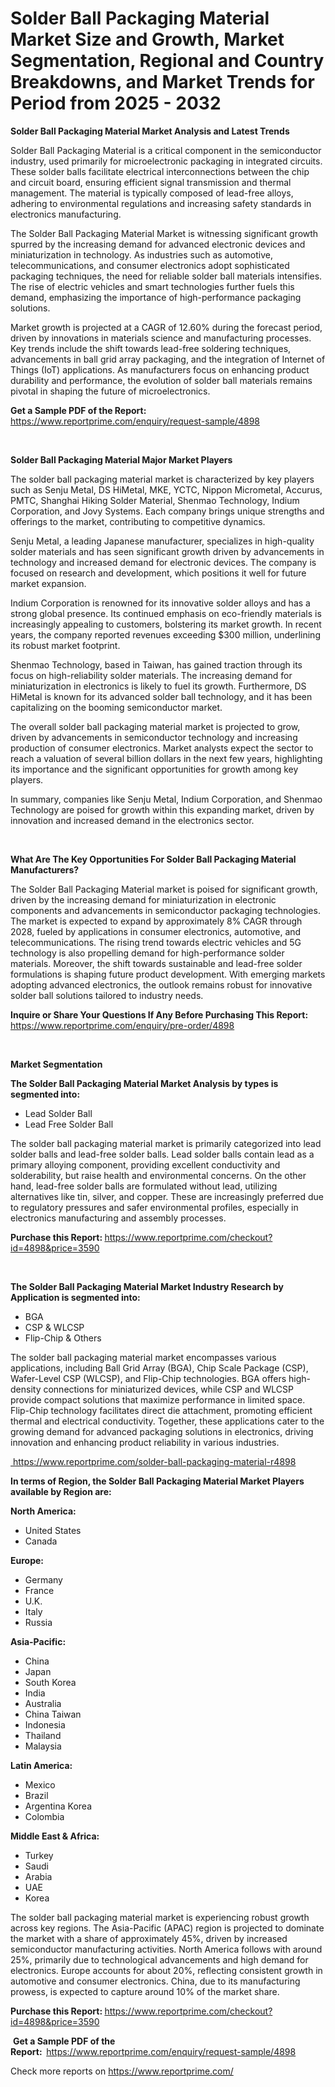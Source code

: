 <p><h1>Solder Ball Packaging Material Market Size and Growth, Market Segmentation, Regional and Country Breakdowns, and Market Trends for Period from 2025 -  2032</h1></p><p><strong>Solder Ball Packaging Material Market Analysis and Latest Trends</strong></p>
<p><p>Solder Ball Packaging Material is a critical component in the semiconductor industry, used primarily for microelectronic packaging in integrated circuits. These solder balls facilitate electrical interconnections between the chip and circuit board, ensuring efficient signal transmission and thermal management. The material is typically composed of lead-free alloys, adhering to environmental regulations and increasing safety standards in electronics manufacturing.</p><p>The Solder Ball Packaging Material Market is witnessing significant growth spurred by the increasing demand for advanced electronic devices and miniaturization in technology. As industries such as automotive, telecommunications, and consumer electronics adopt sophisticated packaging techniques, the need for reliable solder ball materials intensifies. The rise of electric vehicles and smart technologies further fuels this demand, emphasizing the importance of high-performance packaging solutions.</p><p>Market growth is projected at a CAGR of 12.60% during the forecast period, driven by innovations in materials science and manufacturing processes. Key trends include the shift towards lead-free soldering techniques, advancements in ball grid array packaging, and the integration of Internet of Things (IoT) applications. As manufacturers focus on enhancing product durability and performance, the evolution of solder ball materials remains pivotal in shaping the future of microelectronics.</p></p>
<p><strong>Get a Sample PDF of the Report:&nbsp;</strong> <a href="https://www.reportprime.com/enquiry/request-sample/4898?utm_campaign=3315&utm_medium=2&utm_source=Github&utm_content=ia&utm_term=19032025&utm_id=solder-ball-packaging-material">https://www.reportprime.com/enquiry/request-sample/4898</a></p>
<p>&nbsp;</p>
<p><strong>Solder Ball Packaging Material Major Market Players</strong></p>
<p><p>The solder ball packaging material market is characterized by key players such as Senju Metal, DS HiMetal, MKE, YCTC, Nippon Micrometal, Accurus, PMTC, Shanghai Hiking Solder Material, Shenmao Technology, Indium Corporation, and Jovy Systems. Each company brings unique strengths and offerings to the market, contributing to competitive dynamics.</p><p>Senju Metal, a leading Japanese manufacturer, specializes in high-quality solder materials and has seen significant growth driven by advancements in technology and increased demand for electronic devices. The company is focused on research and development, which positions it well for future market expansion.</p><p>Indium Corporation is renowned for its innovative solder alloys and has a strong global presence. Its continued emphasis on eco-friendly materials is increasingly appealing to customers, bolstering its market growth. In recent years, the company reported revenues exceeding $300 million, underlining its robust market footprint.</p><p>Shenmao Technology, based in Taiwan, has gained traction through its focus on high-reliability solder materials. The increasing demand for miniaturization in electronics is likely to fuel its growth. Furthermore, DS HiMetal is known for its advanced solder ball technology, and it has been capitalizing on the booming semiconductor market.</p><p>The overall solder ball packaging material market is projected to grow, driven by advancements in semiconductor technology and increasing production of consumer electronics. Market analysts expect the sector to reach a valuation of several billion dollars in the next few years, highlighting its importance and the significant opportunities for growth among key players. </p><p>In summary, companies like Senju Metal, Indium Corporation, and Shenmao Technology are poised for growth within this expanding market, driven by innovation and increased demand in the electronics sector.</p></p>
<p>&nbsp;</p>
<p><strong>What Are The Key Opportunities For Solder Ball Packaging Material Manufacturers?</strong></p>
<p><p>The Solder Ball Packaging Material market is poised for significant growth, driven by the increasing demand for miniaturization in electronic components and advancements in semiconductor packaging technologies. The market is expected to expand by approximately 8% CAGR through 2028, fueled by applications in consumer electronics, automotive, and telecommunications. The rising trend towards electric vehicles and 5G technology is also propelling demand for high-performance solder materials. Moreover, the shift towards sustainable and lead-free solder formulations is shaping future product development. With emerging markets adopting advanced electronics, the outlook remains robust for innovative solder ball solutions tailored to industry needs.</p></p>
<p><strong>Inquire or Share Your Questions If Any Before Purchasing This Report:</strong> <a href="https://www.reportprime.com/enquiry/pre-order/4898?utm_campaign=3315&utm_medium=2&utm_source=Github&utm_content=ia&utm_term=19032025&utm_id=solder-ball-packaging-material">https://www.reportprime.com/enquiry/pre-order/4898</a></p>
<p>&nbsp;</p>
<p><strong>Market Segmentation</strong></p>
<p><strong>The Solder Ball Packaging Material Market Analysis by types is segmented into:</strong></p>
<p><ul><li>Lead Solder Ball</li><li>Lead Free Solder Ball</li></ul></p>
<p><p>The solder ball packaging material market is primarily categorized into lead solder balls and lead-free solder balls. Lead solder balls contain lead as a primary alloying component, providing excellent conductivity and solderability, but raise health and environmental concerns. On the other hand, lead-free solder balls are formulated without lead, utilizing alternatives like tin, silver, and copper. These are increasingly preferred due to regulatory pressures and safer environmental profiles, especially in electronics manufacturing and assembly processes.</p></p>
<p><strong>Purchase this Report:&nbsp;</strong><a href="https://www.reportprime.com/checkout?id=4898&price=3590&utm_campaign=3315&utm_medium=2&utm_source=Github&utm_content=ia&utm_term=19032025&utm_id=solder-ball-packaging-material">https://www.reportprime.com/checkout?id=4898&price=3590</a></p>
<p>&nbsp;</p>
<p><strong>The Solder Ball Packaging Material Market Industry Research by Application is segmented into:</strong></p>
<p><ul><li>BGA</li><li>CSP & WLCSP</li><li>Flip-Chip & Others</li></ul></p>
<p><p>The solder ball packaging material market encompasses various applications, including Ball Grid Array (BGA), Chip Scale Package (CSP), Wafer-Level CSP (WLCSP), and Flip-Chip technologies. BGA offers high-density connections for miniaturized devices, while CSP and WLCSP provide compact solutions that maximize performance in limited space. Flip-Chip technology facilitates direct die attachment, promoting efficient thermal and electrical conductivity. Together, these applications cater to the growing demand for advanced packaging solutions in electronics, driving innovation and enhancing product reliability in various industries.</p></p>
<p><a href="https://www.reportprime.com/solder-ball-packaging-material-r4898?utm_campaign=3315&utm_medium=2&utm_source=Github&utm_content=ia&utm_term=19032025&utm_id=solder-ball-packaging-material">&nbsp;https://www.reportprime.com/solder-ball-packaging-material-r4898</a></p>
<p><strong>In terms of Region, the Solder Ball Packaging Material Market Players available by Region are:</strong></p>
<p>
    <p> <strong> North America: </strong>
        <ul>
            <li>United States</li>
            <li>Canada</li>
        </ul>
        </p> 
    <p> <strong> Europe: </strong>
        <ul>
            <li>Germany</li>
            <li>France</li>
            <li>U.K.</li>
            <li>Italy</li>
            <li>Russia</li>
        </ul>
        </p> 
    <p> <strong> Asia-Pacific: </strong>
        <ul>
            <li>China</li>
            <li>Japan</li>
            <li>South Korea</li>
            <li>India</li>
            <li>Australia</li>
            <li>China Taiwan</li>
            <li>Indonesia</li>
            <li>Thailand</li>
            <li>Malaysia</li>
        </ul>
        </p> 
    <p> <strong> Latin America: </strong>
        <ul>
            <li>Mexico</li>
            <li>Brazil</li>
            <li>Argentina Korea</li>
            <li>Colombia</li>
        </ul>
        </p> 
    <p> <strong> Middle East & Africa: </strong>
        <ul>
            <li>Turkey</li>
            <li>Saudi</li>
            <li>Arabia</li>
            <li>UAE</li>
            <li>Korea</li>
        </ul>
    </p>
    </p>
<p><p>The solder ball packaging material market is experiencing robust growth across key regions. The Asia-Pacific (APAC) region is projected to dominate the market with a share of approximately 45%, driven by increased semiconductor manufacturing activities. North America follows with around 25%, primarily due to technological advancements and high demand for electronics. Europe accounts for about 20%, reflecting consistent growth in automotive and consumer electronics. China, due to its manufacturing prowess, is expected to capture around 10% of the market share.</p></p>
<p><strong>Purchase this Report: </strong><a href="https://www.reportprime.com/checkout?id=4898&price=3590&utm_campaign=3315&utm_medium=2&utm_source=Github&utm_content=ia&utm_term=19032025&utm_id=solder-ball-packaging-material">https://www.reportprime.com/checkout?id=4898&price=3590</a></p>
<p>&nbsp;<strong>Get a Sample PDF of the Report:&nbsp;&nbsp;</strong><a href="https://www.reportprime.com/enquiry/request-sample/4898?utm_campaign=3315&utm_medium=2&utm_source=Github&utm_content=ia&utm_term=19032025&utm_id=solder-ball-packaging-material">https://www.reportprime.com/enquiry/request-sample/4898</a></p>
<p><strong></strong></p>
<p>Check more reports on <a href="https://www.reportprime.com/?utm_campaign=3315&utm_medium=2&utm_source=Github&utm_content=ia&utm_term=19032025&utm_id=solder-ball-packaging-material">https://www.reportprime.com/</a></p>
